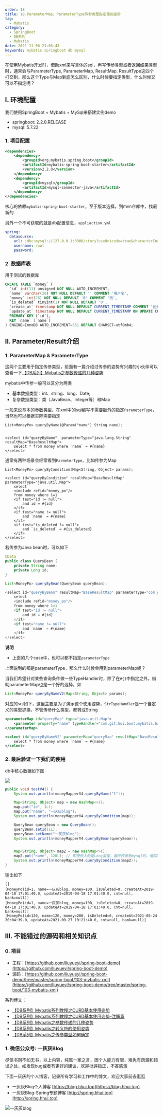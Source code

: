 ```yaml
---
order: 18
title: 18.ParameterMap、ParameterType传参类型指定使用姿势
tag: 
  - Mybatis
category: 
  - SpringBoot
  - DB系列
  - Mybatis
date: 2021-11-06 21:03:43
keywords: mybatis springboot db mysql
---
```


在使用Mybatis开发时，借助xml来写具体的sql，再写传参类型或者返回结果类型时，通常会与ParameterType, ParameterMap, ResultMap, ResultType这四个打交到，那么这个Type与Map到底怎么区别，什么时候要指定类型，什么时候又可以不指定呢？

<!-- more -->

## I. 环境配置

我们使用SpringBoot + Mybatis + MySql来搭建实例demo

- springboot: 2.2.0.RELEASE
- mysql: 5.7.22

### 1. 项目配置

```xml
<dependencies>
    <dependency>
        <groupId>org.mybatis.spring.boot</groupId>
        <artifactId>mybatis-spring-boot-starter</artifactId>
        <version>2.2.0</version>
    </dependency>
    <dependency>
        <groupId>mysql</groupId>
        <artifactId>mysql-connector-java</artifactId>
    </dependency>
</dependencies>
```

核心的依赖`mybatis-spring-boot-starter`，至于版本选择，到mvn仓库中，找最新的

另外一个不可获取的就是db配置信息，`appliaction.yml`

```yaml
spring:
  datasource:
    url: jdbc:mysql://127.0.0.1:3306/story?useUnicode=true&characterEncoding=UTF-8&useSSL=false&serverTimezone=Asia/Shanghai
    username: root
    password:
```


### 2. 数据库表

用于测试的数据库

```sql
CREATE TABLE `money` (
  `id` int(11) unsigned NOT NULL AUTO_INCREMENT,
  `name` varchar(20) NOT NULL DEFAULT '' COMMENT '用户名',
  `money` int(26) NOT NULL DEFAULT '0' COMMENT '钱',
  `is_deleted` tinyint(1) NOT NULL DEFAULT '0',
  `create_at` timestamp NOT NULL DEFAULT CURRENT_TIMESTAMP COMMENT '创建时间',
  `update_at` timestamp NOT NULL DEFAULT CURRENT_TIMESTAMP ON UPDATE CURRENT_TIMESTAMP COMMENT '更新时间',
  PRIMARY KEY (`id`),
  KEY `name` (`name`)
) ENGINE=InnoDB AUTO_INCREMENT=551 DEFAULT CHARSET=utf8mb4;
```

## II. Parameter/Result介绍

### 1. ParameterMap & ParameterType

这两个主要用于指定传参类型，前面有一篇介绍过传参的姿势有兴趣的小伙伴可以查看一下[【DB系列】Mybatis之参数传递的几种姿势](https://spring.hhui.top/spring-blog/2021/09/24/210924-SpringBoot%E7%B3%BB%E5%88%97Mybatis%E4%B9%8B%E5%8F%82%E6%95%B0%E4%BC%A0%E9%80%92%E7%9A%84%E5%87%A0%E7%A7%8D%E5%A7%BF%E5%8A%BF/)

mybatis中传参一般可以区分为两类

- 基本数据类型：int、string、long、Date;
- 复杂数据类型：类（JavaBean、Integer等）和Map

一般来说基本的参数类型，在xml中的sql编写不需要额外的指定`ParameterType`，当然也可以根据实际需要指定

```
List<MoneyPo> queryByName(@Param("name") String name);


<select id="queryByName"  parameterType="java.lang.String" resultMap="BaseResultMap">
    select * from money where `name` = #{name}
</select>
```

通常有两种场景会经常看到`ParmeterType`，比如传参为Map

```
List<MoneyPo> queryByCondition(Map<String, Object> params);

<select id="queryByCondition" resultMap="BaseResultMap" parameterType="java.util.Map">
    select
    <include refid="money_po"/>
    from money where 1=1
    <if test="id != null">
        and id = #{id}
    </if>
    <if test="name != null">
        and `name` = #{name}
    </if>
    <if test="is_deleted != null">
        and `is_deleted` = #{is_deleted}
    </if>
</select>
```

若传参为Java bean时，可以如下

```java
@Data
public class QueryBean {
    private String name;
    private Long id;
}

List<MoneyPo> queryByBean(QueryBean queryBean);

<select id="queryByBean" resultMap="BaseResultMap" parameterType="com.git.hui.boot.mybatis.entity.QueryBean">
    select
    <include refid="money_po"/>
    from money where 1=1
    <if test="id != null">
        and id = #{id}
    </if>
    <if test="name != null">
        and `name` = #{name}
    </if>
</select>
```


**说明**

- 上面的几个case中，也可以都不指定`parameterType`


上面说到的都是parameterType，那么什么时候会用到parameterMap呢？

当我们希望针对某些查询条件做一些TypeHandler时，除了在`#{}`中指定之外，借助parameterMap也是一个好的选择，如

```java
List<MoneyPo> queryByNameV2(Map<String, Object> params);
```

对应的sql如下，这里主要是为了演示这个使用姿势，`StrTypeHandler`是一个自定义的类型抓换，不管传参什么类型，都转成String

```xml
<parameterMap id="queryMap" type="java.util.Map">
    <parameter property="name" typeHandler="com.git.hui.boot.mybatis.handler.StrTypeHandler"/>
</parameterMap>

<select id="queryByNameV2" parameterMap="queryMap" resultMap="BaseResultMap">
    select * from money where `name` = #{name}
</select>
```

### 2. 最后验证一下我们的使用

db中核心数据如下图

![](/imgs/211106/00.jpg)

```java
public void testV4() {
    System.out.println(moneyMapperV4.queryByName("1"));

    Map<String, Object> map = new HashMap<>();
    map.put("id", 1L);
    map.put("name", "一灰灰blog");
    System.out.println(moneyMapperV4.queryByCondition(map));

    QueryBean queryBean = new QueryBean();
    queryBean.setId(1L);
    queryBean.setName("一灰灰blog");
    System.out.println(moneyMapperV4.queryByBean(queryBean));


    Map<String, Object> map2 = new HashMap<>();
    map2.put("name", 120L); // 即便传入的是Long类型，最终传递到mysql时，借助TypeHandler也会会转换成字符串类型
    System.out.println(moneyMapperV4.queryByCondition(map2));
}
```

输出如下

```
[]
[MoneyPo(id=1, name=一灰灰blog, money=100, isDeleted=0, createAt=2019-04-18 17:01:40.0, updateAt=2019-04-18 17:01:40.0, cnt=null, bank=null)]
[MoneyPo(id=1, name=一灰灰blog, money=100, isDeleted=0, createAt=2019-04-18 17:01:40.0, updateAt=2019-04-18 17:01:40.0, cnt=null, bank=null)]
[MoneyPo(id=120, name=120, money=200, isDeleted=0, createAt=2021-05-24 20:04:39.0, updateAt=2021-09-27 19:21:40.0, cnt=null, bank=null)]
```

## III. 不能错过的源码和相关知识点

### 0. 项目


- 工程：[https://github.com/liuyueyi/spring-boot-demo](https://github.com/liuyueyi/spring-boot-demo)
- 源码：[https://github.com/liuyueyi/spring-boot-demo/tree/master/spring-boot/103-mybatis-xml](https://github.com/liuyueyi/spring-boot-demo/tree/master/spring-boot/103-mybatis-xml)

系列博文：

- [【DB系列】Mybatis系列教程之CURD基本使用姿势](https://spring.hhui.top/spring-blog/2021/08/15/210815-Mybatis%E7%B3%BB%E5%88%97%E6%95%99%E7%A8%8B%E4%B9%8BCURD%E5%9F%BA%E6%9C%AC%E4%BD%BF%E7%94%A8%E5%A7%BF%E5%8A%BF/)
- [【DB系列】Mybatis系列教程之CURD基本使用姿势-注解篇](https://spring.hhui.top/spring-blog/2021/08/31/210831-SpringBoot%E7%B3%BB%E5%88%97%E4%B9%8BMybatis%20CURD%E5%9F%BA%E6%9C%AC%E4%BD%BF%E7%94%A8%E5%A7%BF%E5%8A%BF-%E6%B3%A8%E8%A7%A3%E7%AF%87/)
- [【DB系列】Mybatis之参数传递的几种姿势](https://spring.hhui.top/spring-blog/2021/09/24/210924-SpringBoot%E7%B3%BB%E5%88%97Mybatis%E4%B9%8B%E5%8F%82%E6%95%B0%E4%BC%A0%E9%80%92%E7%9A%84%E5%87%A0%E7%A7%8D%E5%A7%BF%E5%8A%BF/)
- [【DB系列】Mybatis之转义符的使用姿势](https://spring.hhui.top/spring-blog/2021/09/27/210927-SpringBoot%E7%B3%BB%E5%88%97Mybatis%E4%B9%8B%E8%BD%AC%E4%B9%89%E7%AC%A6%E7%9A%84%E4%BD%BF%E7%94%A8%E5%A7%BF%E5%8A%BF/)
- [【DB系列】Mybatis之传参类型如何确定](https://spring.hhui.top/spring-blog/2021/10/25/211025-SpringBoot%E7%B3%BB%E5%88%97Mybatis%E4%B9%8B%E4%BC%A0%E5%8F%82%E7%B1%BB%E5%9E%8B%E5%A6%82%E4%BD%95%E7%A1%AE%E5%AE%9A/)

### 1. 微信公众号: 一灰灰Blog

尽信书则不如无书，以上内容，纯属一家之言，因个人能力有限，难免有疏漏和错误之处，如发现bug或者有更好的建议，欢迎批评指正，不吝感激

下面一灰灰的个人博客，记录所有学习和工作中的博文，欢迎大家前去逛逛

- 一灰灰Blog个人博客 [https://blog.hhui.top](https://blog.hhui.top)
- 一灰灰Blog-Spring专题博客 [http://spring.hhui.top](http://spring.hhui.top)


![一灰灰blog](https://spring.hhui.top/spring-blog/imgs/info/info.png)

